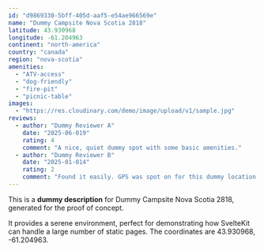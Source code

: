 ```yaml
---
id: "d9869330-5bff-405d-aaf5-e54ae966569e"
name: "Dummy Campsite Nova Scotia 2818"
latitude: 43.930968
longitude: -61.204963
continent: "north-america"
country: "canada"
region: "nova-scotia"
amenities:
  - "ATV-access"
  - "dog-friendly"
  - "fire-pit"
  - "picnic-table"
images:
  - "https://res.cloudinary.com/demo/image/upload/v1/sample.jpg"
reviews:
  - author: "Dummy Reviewer A"
    date: "2025-06-019"
    rating: 4
    comment: "A nice, quiet dummy spot with some basic amenities."
  - author: "Dummy Reviewer B"
    date: "2025-01-014"
    rating: 2
    comment: "Found it easily. GPS was spot on for this dummy location."
---
```


This is a **dummy description** for Dummy Campsite Nova Scotia 2818, generated for the proof of concept.

It provides a serene environment, perfect for demonstrating how SvelteKit can handle a large number of static pages. The coordinates are 43.930968, -61.204963.
